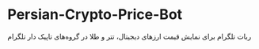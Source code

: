 # Persian-Crypto-Price-Bot
ربات تلگرام برای نمایش قیمت ارزهای دیجیتال، تتر و طلا در گروه‌های تاپیک دار تلگرام
